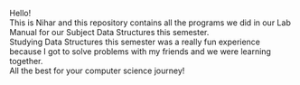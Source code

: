 Hello! <br>
This is Nihar and this repository contains all the programs we did in our Lab Manual for our Subject Data Structures this semester. <br>
Studying Data Structures this semester was a really fun experience because I got to solve problems with my friends and we were learning together.<br>
All the best for your computer science journey!
